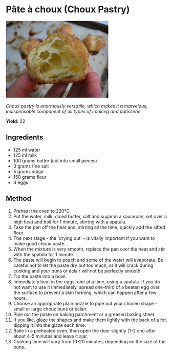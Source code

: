 # Pâte à choux (Choux Pastry)

![Name](resources/choux.png)

*Choux pastry is enormously versatile, which makes it a marvelous, indispensable component of all types of cooking and patisserie.*

**Yield:** 22

## Ingredients
- 125 ml water
- 125 ml  milk
- 100 grams butter (cut into small pieces)
- 3 grams fine salt
- 5 grams sugar
- 150 grams flour
- 4 eggs

## Method
1. Preheat the oven to 220°C
1. Put the water, milk, diced butter, salt and sugar in a saucepan, set over a high heat and boil for 1 minute, stirring with a spatula. 
1. Take the pan off the heat and, stirring all the time, quickly add the sifted flour.
1. The next stage - the 'drying out' - is vitally important if you want to make good choux paste. 
1. When the mixture is very smooth, replace the pan over the heat and stir with the spatula for 1 minute.
1. The paste will begin to poach and some of the water will evaporate. Be careful not to let the paste dry out too much, or it will crack during cooking and your buns or éclair will not be perfectly smooth. 
1. Tip the paste into a bowl.
1. Immediately beat in the eggs, one at a time, using a spatula. If you do not want to use it immediately, spread one-third of a beaten egg over the surface to prevent a skin forming, which can happen after a few hours.
1. Choose an appropriate plain nozzle to pipe out your chosen shape - small or large choux buns or éclair.
1. Pipe out the paste on baking parchment or a greased baking sheet. 
1. If you like, glaze the shapes and make them lightly with the back of a for, dipping it into the glaze each time.
1. Bake in a preheated oven, then open the door slightly (1-2 cm) after about 4-5 minutes and leave it ajar. 
1. Cooking time will vary from 10-20 minutes, depending on the size of the buns.